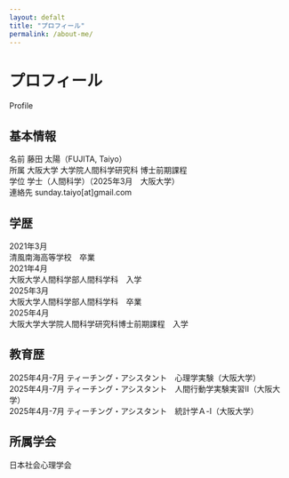 ```yaml
---
layout: defalt
title: "プロフィール"
permalink: /about-me/
---
```


<div class="page-header">
    <h1>プロフィール</h1>
    <p class="page-subtitle">Profile</p>
</div>

<div class="profile-content">
    <div class="profile-section">
        <div class="profile-card">
            <h2>基本情報</h2>
            <div class="info-grid">
                <div class="info-item">
                    <span class="info-label">名前</span>
                    <span class="info-value">藤田 太陽（FUJITA, Taiyo）</span>
                </div>
                <div class="info-item">
                    <span class="info-label">所属</span>
                    <span class="info-value">大阪大学 大学院人間科学研究科 博士前期課程</span>
                </div>
                <div class="info-item">
                    <span class="info-label">学位</span>
                    <span class="info-value">学士（人間科学）（2025年3月　大阪大学）</span>
                </div>
                <div class="info-item">
                    <span class="info-label">連絡先</span>
                    <span class="info-value">sunday.taiyo[at]gmail.com</span>
                </div>              
            </div>
        </div>
    </div>
    <div class="profile-section">
        <div class="profile-card">
            <h2>学歴</h2>
            <div class="timeline">
                <div class="timeline-item">
                    <div class="timeline-date">2021年3月</div>
                    <div class="timeline-content">清風南海高等学校　卒業</div>
                </div>
                <div class="timeline-item">
                    <div class="timeline-date">2021年4月</div>
                    <div class="timeline-content">大阪大学人間科学部人間科学科　入学</div>
                </div>
                <div class="timeline-item">
                    <div class="timeline-date">2025年3月</div>
                    <div class="timeline-content">大阪大学人間科学部人間科学科　卒業</div>
                </div>
                <div class="timeline-item">
                    <div class="timeline-date">2025年4月</div>
                    <div class="timeline-content">大阪大学大学院人間科学研究科博士前期課程　入学</div>
                </div>
            </div>
        </div>
    </div>
    <div class="profile-section">
        <div class="profile-card">
            <h2>教育歴</h2>
            <div class="experience-list">
                <div class="experience-item">
                    <span class="experience-period">2025年4月-7月</span>
                    <span class="experience-title">ティーチング・アシスタント　心理学実験（大阪大学）</span>
                </div>
                <div class="experience-item">
                    <span class="experience-period">2025年4月-7月</span>
                    <span class="experience-title">ティーチング・アシスタント　人間行動学実験実習Ⅱ（大阪大学）</span>
                </div>
                <div class="experience-item">
                    <span class="experience-period">2025年4月-7月</span>
                    <span class="experience-title">ティーチング・アシスタント　統計学Ａ-Ⅰ（大阪大学）</span>
                </div>
            </div>
        </div>
    </div>
    <div class="profile-section">
        <div class="profile-card">
            <h2>所属学会</h2>
            <div class="membership-list">
                <div class="membership-item">日本社会心理学会</div>
            </div>
        </div>
    </div>
</div>
